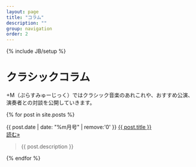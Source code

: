 ```yaml
---
layout: page
title: "コラム"
description: ""
group: navigation
order: 2
---
```

{% include JB/setup %}

# クラシックコラム
+M（ぷらすみゅーじっく）ではクラシック音楽のあれこれや、おすすめ公演、演奏者との対談を公開していきます。


{% for post in site.posts %}

<div class="row">
<div class="col-xs-12 col-sm-10 col-md-11">
  <span class="post-meta">{{ post.date | date: "%m月号" | remove:'0' }}</span> 
    <a class="post-link" href="{{ post.url | prepend: BASE_PATH }}">{{ post.title }}</a>
</div>
<div class="col-xs-3 col-sm-2 col-md-1 col-btn pull-right">
  <a class="btn btn-info pull-right" href="{{ post.url | prepend: BASE_PATH }}" role="button">読む»</a>
</div>
</div>
<blockquote>
{{ post.description }}
</blockquote>

{% endfor %}